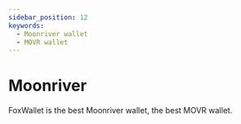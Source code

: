 ```yaml
---
sidebar_position: 12
keywords:
  - Moonriver wallet
  - MOVR wallet
---
```


# Moonriver

FoxWallet is the best Moonriver wallet, the best MOVR wallet.